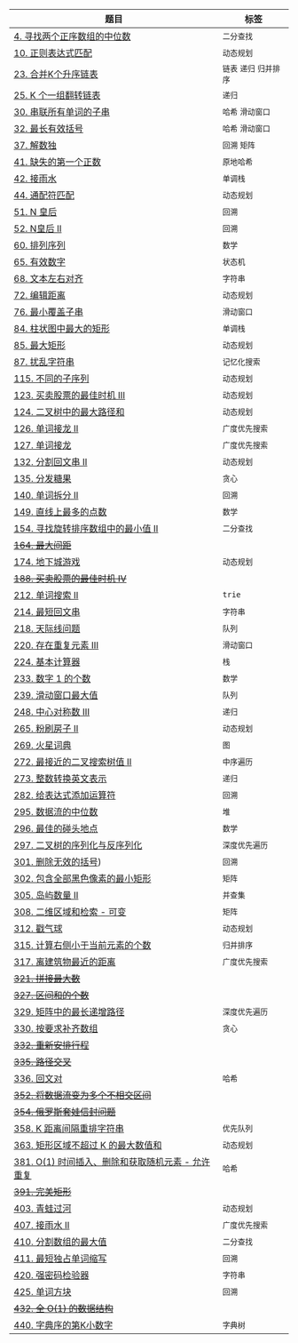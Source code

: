 | 题目                                                                                                                                    | 标签                |
|---------------------------------------------------------------------------------------------------------------------------------------|-------------------|
| [4. 寻找两个正序数组的中位数](src/median-of-two-sorted-arrays/median-of-two-sorted-arrays.md)                                                     | `二分查找`            |
| [10. 正则表达式匹配](src/regular-expression-matching/regular-expression-matching.md)                                                         | `动态规划`            |
| [23. 合并K个升序链表](src/merge-k-sorted-lists/merge-k-sorted-lists.md)                                                                      | `链表` `递归`  `归并排序` |
| [25. K 个一组翻转链表](src/reverse-nodes-in-k-group/reverse-nodes-in-k-group.md)                                                             | `递归`              |
| [30. 串联所有单词的子串](src/substring-with-concatenation-of-all-words/substring-with-concatenation-of-all-words.md)                           | `哈希` `滑动窗口`       |
| [32. 最长有效括号](src/longest-valid-parentheses/longest-valid-parentheses.md)                                                              | `哈希` `滑动窗口`       |
| [37. 解数独](src/sudoku-solver/sudoku-solver.md)                                                                                         | `回溯` `矩阵`         |
| [41. 缺失的第一个正数](src/first-missing-positive/first-missing-positive.md)                                                                  | `原地哈希`            |
| [42. 接雨水](src/trapping-rain-water/trapping-rain-water.md)                                                                             | `单调栈`             |
| [44. 通配符匹配](src/wildcard-matching/wildcard-matching.md)                                                                               | `动态规划`            |
| [51. N 皇后](src/n-queens/n-queens.md)                                                                                                  | `回溯`              |
| [52. N皇后 II](src/n-queens-ii/n-queens-ii.md)                                                                                          | `回溯`              |
| [60. 排列序列](src/permutation-sequence/permutation-sequence.md)                                                                          | `数学`              |
| [65. 有效数字](src/valid-number/valid-number.md)                                                                                          | `状态机`             |
| [68. 文本左右对齐](src/text-justification/text-justification.md)                                                                            | `字符串`             |
| [72. 编辑距离](src/edit-distance/edit-distance.md)                                                                                        | `动态规划`            |
| [76. 最小覆盖子串](src/minimum-window-substring/minimum-window-substring.md)                                                                | `滑动窗口`            |
| [84. 柱状图中最大的矩形](src/largest-rectangle-in-histogram/largest-rectangle-in-histogram.md)                                                 | `单调栈`             |
| [85. 最大矩形](src/maximal-rectangle/maximal-rectangle.md)                                                                                | `动态规划`            |
| [87. 扰乱字符串](src/scramble-string/scramble-string.md)                                                                                   | `记忆化搜索`           |
| [115. 不同的子序列](src/distinct-subsequences/distinct-subsequences.md)                                                                     | `动态规划`            |
| [123. 买卖股票的最佳时机 III](src/best-time-to-buy-and-sell-stock-iii/best-time-to-buy-and-sell-stock-iii.md)                                  | `动态规划`            |
| [124. 二叉树中的最大路径和](src/binary-tree-maximum-path-sum/binary-tree-maximum-path-sum.md)                                                   | `动态规划`            |
| [126. 单词接龙 II](src/word-ladder-ii/word-ladder-ii.md)                                                                                  | `广度优先搜索`          |
| [127. 单词接龙](src/word-ladder/word-ladder.md)                                                                                           | `广度优先搜索`          |
| [132. 分割回文串 II](src/palindrome-partitioning-ii/palindrome-partitioning-ii.md)                                                         | `动态规划`            |
| [135. 分发糖果](src/candy/candy.md)                                                                                                       | `贪心`              |
| [140. 单词拆分 II](src/word-break-ii/word-break-ii.md)                                                                                    | `回溯`              |
| [149. 直线上最多的点数](src/max-points-on-a-line/max-points-on-a-line.md)                                                                     | `数学`              |
| [154. 寻找旋转排序数组中的最小值 II](src/find-minimum-in-rotated-sorted-array-ii/find-minimum-in-rotated-sorted-array-ii.md)                       | `二分查找`            |
| [~~164. 最大间距~~](src/maximum-gap/maximum-gap.md)                                                                                       |                   |
| [174. 地下城游戏](src/dungeon-game/dungeon-game.md)                                                                                        | `动态规划`            |
| [~~188. 买卖股票的最佳时机 IV~~](src/best-time-to-buy-and-sell-stock-iv/best-time-to-buy-and-sell-stock-iv.md)                                 |                   |
| [212. 单词搜索 II](src/word-search-ii/word-search-ii.md)                                                                                  | `trie`            |
| [214. 最短回文串](src/shortest-palindrome/shortest-palindrome.md)                                                                          | `字符串`             |
| [218. 天际线问题](src/the-skyline-problem/the-skyline-problem.md)                                                                          | `队列`              |
| [220. 存在重复元素 III](src/contains-duplicate-iii/contains-duplicate-iii.md)                                                               | `滑动窗口`            |
| [224. 基本计算器](src/basic-calculator/basic-calculator.md)                                                                                | `栈`               |
| [233. 数字 1 的个数](src/number-of-digit-one/number-of-digit-one.md)                                                                       | `数学`              |
| [239. 滑动窗口最大值](src/sliding-window-maximum/sliding-window-maximum.md)                                                                  | `队列`              |
| [248. 中心对称数 III](src/strobogrammatic-number-iii/strobogrammatic-number-iii.md)                                                        | `递归`              |
| [265. 粉刷房子 II](src/paint-house-ii/paint-house-ii.md)                                                                                  | `动态规划`            |
| [269. 火星词典](src/alien-dictionary/alien-dictionary.md)                                                                                 | `图`               |
| [272. 最接近的二叉搜索树值 II](src/closest-binary-search-tree-value-ii/closest-binary-search-tree-value-ii.md)                                  | `中序遍历`            |
| [273. 整数转换英文表示](src/integer-to-english-words/integer-to-english-words.md)                                                             | `递归`              |
| [282. 给表达式添加运算符](src/expression-add-operators/expression-add-operators.md)                                                            | `回溯`              |
| [295. 数据流的中位数](src/find-median-from-data-stream/find-median-from-data-stream.md)                                                      | `堆`               |
| [296. 最佳的碰头地点](src/best-meeting-point/best-meeting-point.md)                                                                          | `数学`              |
| [297. 二叉树的序列化与反序列化](src/serialize-and-deserialize-binary-tree/serialize-and-deserialize-binary-tree.md)                               | `深度优先遍历`          |
| [301. 删除无效的括号](src/remove-invalid-parentheses/remove-invalid-parentheses.md))                                                         | `回溯`              |
| [302. 包含全部黑色像素的最小矩形](src/smallest-rectangle-enclosing-black-pixels/smallest-rectangle-enclosing-black-pixels.md)                      | `矩阵`              |
| [305. 岛屿数量 II](src/number-of-islands-ii/number-of-islands-ii.md)                                                                      | `并查集`             |
| [308. 二维区域和检索 - 可变](src/range-sum-query-2d-mutable/range-sum-query-2d-mutable.md)                                                     | `矩阵`              |
| [312. 戳气球](src/burst-balloons/burst-balloons.md)                                                                                      | `动态规划`            |
| [315. 计算右侧小于当前元素的个数](src/count-of-smaller-numbers-after-self/count-of-smaller-numbers-after-self.md)                                  | `归并排序`            |
| [317. 离建筑物最近的距离](src/shortest-distance-from-all-buildings/shortest-distance-from-all-buildings.md)                                    | `广度优先搜索`          |
| [~~321. 拼接最大数~~](src/create-maximum-number/create-maximum-number.md)                                                                  |                   |
| [~~327. 区间和的个数~~](src/count-of-range-sum/count-of-range-sum.md)                                                                       |                   |
| [329. 矩阵中的最长递增路径](src/longest-increasing-path-in-a-matrix/longest-increasing-path-in-a-matrix.md)                                     | `深度优先遍历`          |
| [330. 按要求补齐数组](src/patching-array/patching-array.md)                                                                                  | `贪心`              |
| [~~332. 重新安排行程~~](src/reconstruct-itinerary/reconstruct-itinerary.md)                                                                 |                   |
| [~~335. 路径交叉~~](src/self-crossing/self-crossing.md)                                                                                   |                   |
| [336. 回文对](src/palindrome-pairs/palindrome-pairs.md)                                                                                  | `哈希`              |
| [~~352. 将数据流变为多个不相交区间~~](src/data-stream-as-disjoint-intervals/data-stream-as-disjoint-intervals.md)                                  |                   |
| [~~354. 俄罗斯套娃信封问题~~](src/russian-doll-envelopes/russian-doll-envelopes.md)                                                            |                   |
| [358. K 距离间隔重排字符串](src/rearrange-string-k-distance-apart/rearrange-string-k-distance-apart.md)                                        | `优先队列`            |
| [363. 矩形区域不超过 K 的最大数值和](src/max-sum-of-rectangle-no-larger-than-k/max-sum-of-rectangle-no-larger-than-k.md)                           | `动态规划`            |
| [381. O(1) 时间插入、删除和获取随机元素 - 允许重复](src/insert-delete-getrandom-o1-duplicates-allowed/insert-delete-getrandom-o1-duplicates-allowed.md) | `哈希`              |
| [~~391. 完美矩形~~](src/perfect-rectangle/perfect-rectangle.md)                                                                           |                   |
| [403. 青蛙过河](src/frog-jump/frog-jump.md)                                                                                               | `动态规划`            |
| [407. 接雨水 II](src/trapping-rain-water-ii/trapping-rain-water-ii.md)                                                                   | `广度优先搜索`          |
| [410. 分割数组的最大值](src/split-array-largest-sum/split-array-largest-sum.md)                                                               | `二分查找`            |
| [411. 最短独占单词缩写](src/minimum-unique-word-abbreviation/minimum-unique-word-abbreviation.md)                                             | `回溯`              |
| [420. 强密码检验器](src/strong-password-checker/strong-password-checker.md)                                                                 | `字符串`             |
| [425. 单词方块](src/word-squares/word-squares.md)                                                                                         | `回溯`              |
| [~~432. 全 O(1) 的数据结构~~](src/all-oone-data-structure/all-oone-data-structure.md)                                                       |                   |
| [440. 字典序的第K小数字](src/k-th-smallest-in-lexicographical-order/k-th-smallest-in-lexicographical-order.md)                                | `字典树`             |

